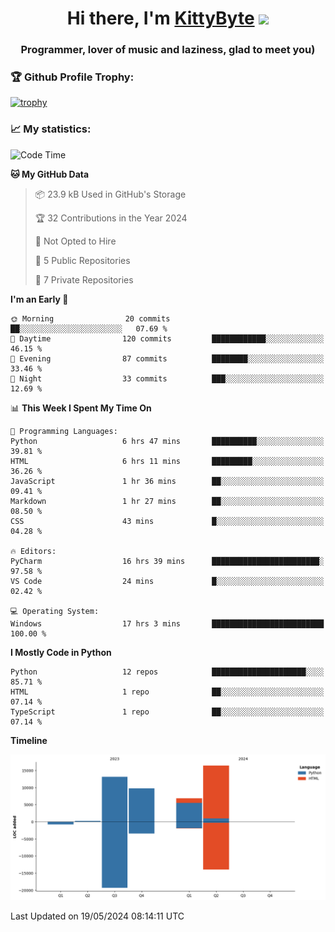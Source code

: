 <h1 align="center">Hi there, I'm <a href="https://github.com/KittyByte" target="_blank">KittyByte</a> 
<img src="https://github.com/blackcater/blackcater/raw/main/images/Hi.gif" height="32"/></h1>
<h3 align="center">Programmer, lover of music and laziness, glad to meet you)</h3>



<h3>🏆 Github Profile Trophy:</h1>

[![trophy](https://github-profile-trophy.vercel.app/?username=KittyByte&theme=gruvbox)](https://github.com/ryo-ma/github-profile-trophy)

<h3>📈 My statistics:</h1>

<!--START_SECTION:waka-->
![Code Time](http://img.shields.io/badge/Code%20Time-606%20hrs%2029%20mins-blue)

**🐱 My GitHub Data** 

> 📦 23.9 kB Used in GitHub's Storage 
 > 
> 🏆 32 Contributions in the Year 2024
 > 
> 🚫 Not Opted to Hire
 > 
> 📜 5 Public Repositories 
 > 
> 🔑 7 Private Repositories 
 > 
**I'm an Early 🐤** 

```text
🌞 Morning                20 commits          ██░░░░░░░░░░░░░░░░░░░░░░░   07.69 % 
🌆 Daytime                120 commits         ████████████░░░░░░░░░░░░░   46.15 % 
🌃 Evening                87 commits          ████████░░░░░░░░░░░░░░░░░   33.46 % 
🌙 Night                  33 commits          ███░░░░░░░░░░░░░░░░░░░░░░   12.69 % 
```


📊 **This Week I Spent My Time On** 

```text
💬 Programming Languages: 
Python                   6 hrs 47 mins       ██████████░░░░░░░░░░░░░░░   39.81 % 
HTML                     6 hrs 11 mins       █████████░░░░░░░░░░░░░░░░   36.26 % 
JavaScript               1 hr 36 mins        ██░░░░░░░░░░░░░░░░░░░░░░░   09.41 % 
Markdown                 1 hr 27 mins        ██░░░░░░░░░░░░░░░░░░░░░░░   08.50 % 
CSS                      43 mins             █░░░░░░░░░░░░░░░░░░░░░░░░   04.28 % 

🔥 Editors: 
PyCharm                  16 hrs 39 mins      ████████████████████████░   97.58 % 
VS Code                  24 mins             █░░░░░░░░░░░░░░░░░░░░░░░░   02.42 % 

💻 Operating System: 
Windows                  17 hrs 3 mins       █████████████████████████   100.00 % 
```

**I Mostly Code in Python** 

```text
Python                   12 repos            █████████████████████░░░░   85.71 % 
HTML                     1 repo              ██░░░░░░░░░░░░░░░░░░░░░░░   07.14 % 
TypeScript               1 repo              ██░░░░░░░░░░░░░░░░░░░░░░░   07.14 % 
```



**Timeline**

![Lines of Code chart](https://raw.githubusercontent.com/KittyByte/KittyByte/main/assets/bar_graph.png)


 Last Updated on 19/05/2024 08:14:11 UTC
<!--END_SECTION:waka-->
